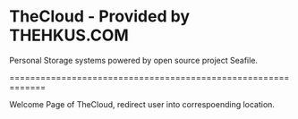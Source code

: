 # TheCloud - Provided by THEHKUS.COM

Personal Storage systems powered by open source project Seafile.

=============================================================

Welcome Page of TheCloud, redirect user into correspoending location.
